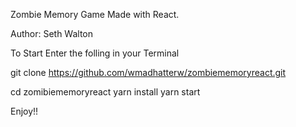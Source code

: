 Zombie Memory Game Made with React.

Author: Seth Walton

To Start Enter the folling in your Terminal

git clone https://github.com/wmadhatterw/zombiememoryreact.git

cd zomibiememoryreact
yarn install
yarn start


Enjoy!!
